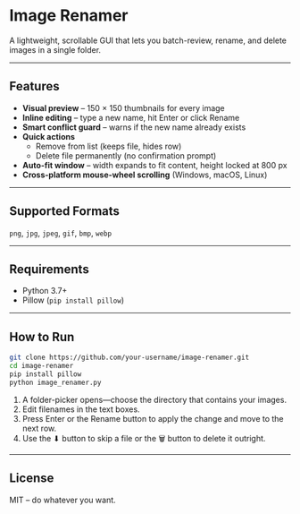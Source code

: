 # Image Renamer  
A lightweight, scrollable GUI that lets you batch-review, rename, and delete images in a single folder.

---

## Features
- **Visual preview** – 150 × 150 thumbnails for every image  
- **Inline editing** – type a new name, hit Enter or click Rename  
- **Smart conflict guard** – warns if the new name already exists  
- **Quick actions**  
  - Remove from list (keeps file, hides row)  
  - Delete file permanently (no confirmation prompt)  
- **Auto-fit window** – width expands to fit content, height locked at 800 px  
- **Cross-platform mouse-wheel scrolling** (Windows, macOS, Linux)

---

## Supported Formats
```png```, ```jpg```, ```jpeg```, ```gif```, ```bmp```, ```webp```

---

## Requirements
- Python 3.7+  
- Pillow (```pip install pillow```)

---

## How to Run
```bash
git clone https://github.com/your-username/image-renamer.git
cd image-renamer
pip install pillow
python image_renamer.py
```
1. A folder-picker opens—choose the directory that contains your images.  
2. Edit filenames in the text boxes.  
3. Press Enter or the Rename button to apply the change and move to the next row.  
4. Use the ⬇ button to skip a file or the 🗑️ button to delete it outright.

---

## License
MIT – do whatever you want.

